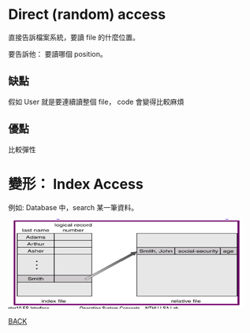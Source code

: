 # Direct (random) access

直接告訴檔案系統，要讀 file 的什麼位置。

要告訴他： 要讀哪個 position。 

## 缺點

假如 User 就是要連續讀整個 file， code 會變得比較麻煩

## 優點

比較彈性

# 變形： Index Access

例如:  Database 中，search 某一筆資料。

![Direct%20(random)%20access%203aa881efa1474909bee260112f5417d5/_2020-06-04_11.17.08.png](Direct%20(random)%20access%203aa881efa1474909bee260112f5417d5/_2020-06-04_11.17.08.png)

[BACK](https://www.notion.so/File-System-Interface-ebda5196a44a46fe95f8c54ab7db9255)